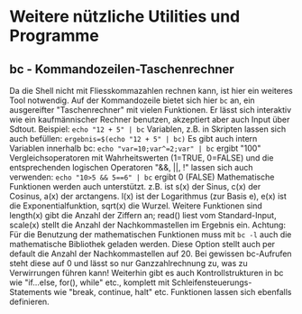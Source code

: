 # Weitere nützliche Utilities und Programme

## bc - Kommandozeilen-Taschenrechner
Da die Shell nicht mit Fliesskommazahlen rechnen kann, ist hier ein weiteres Tool 
notwendig. Auf der Kommandozeile bietet sich hier `bc` an, ein ausgereifter 
"Taschenrechner" mit vielen Funktionen.
Er lässt sich interaktiv wie ein kaufmännischer Rechner benutzen, akzeptiert 
aber auch Input über Sdtout.
Beispiel: `echo "12 + 5" | bc`
Variablen, z.B. in Skripten lassen sich auch befüllen:
`ergebnis=$(echo "12 + 5" | bc)`
Es gibt auch intern Variablen innerhalb bc:
`echo "var=10;var^=2;var" | bc` ergibt "100"
Vergleichsoperatoren mit Wahrheitswerten (1=TRUE, 0=FALSE) und die 
entsprechenden logischen Operatoren "&&, ||, !" lassen sich auch verwenden: 
`echo "10>5 && 5==6" | bc` ergibt 0 (FALSE)
Mathematische Funktionen werden auch unterstützt. z.B. ist s(x) der Sinus, 
c(x) der Cosinus, a(x) der arctangens. l(x) ist der Logarithmus (zur Basis e), 
e(x) ist die Exponentialfunktion, sqrt(x) die Wurzel.
Weitere Funktionen sind length(x) gibt die Anzahl der Ziffern an; read() liest vom 
Standard-Input, scale(x) stellt die Anzahl der Nachkommastellen im Ergebnis ein.
Achtung: Für die Benutzung der mathematischen Funktionen muss mit `bc -l` auch 
die mathematische Bibliothek geladen werden. Diese Option stellt auch per 
default die Anzahl der Nachkommastellen auf 20. Bei gewissen bc-Aufrufen steht 
diese auf 0 und lässt so nur Ganzzahlrechnung zu, was zu Verwirrungen führen 
kann!
Weiterhin gibt es auch Kontrollstrukturen in bc wie "if...else, for(), while"
etc., komplett mit Schleifensteuerungs-Statements wie "break, continue, halt" 
etc. Funktionen lassen sich ebenfalls definieren.